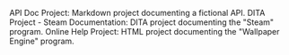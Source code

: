 API Doc Project: Markdown project documenting a fictional API.
DITA Project - Steam Documentation: DITA project documenting the "Steam" program.
Online Help Project: HTML project documenting the "Wallpaper Engine" program.
